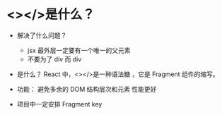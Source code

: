 # <></>是什么？

- 解决了什么问题？
  - jsx 最外层一定要有一个唯一的父元素
  - 不要为了 div 而 div
- 是什么？
  React 中，<></>是一种语法糖 ，它是 Fragment 组件的缩写。
- 功能：
  避免多余的 DOM 结构层次和元素
  性能更好

- 项目中一定安排 Fragment key
